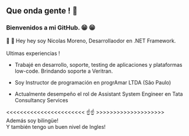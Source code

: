 
## Que onda gente !  :wave:
### Bienvenidos a mi GitHub. :grin: :grin:
 :eyes: :eyes: Hey hey soy Nicolas Moreno, Desarrollaodor en .NET Framework.
<br>
<br>
                 Ultimas experiencias !

- Trabajé en desarrollo, soporte, testing de aplicaciones y plataformas low-code. Brindando soporte a Veritran.

- Soy Instructor de programación en progrAmar LTDA (São Paulo)

- Actualmente desempeño el rol de Assistant System Engineer en Tata Consultancy Services

<<<<<<<<<<<<<<<<<<<<<<< :point_up::point_up: >>>>>>>>>>>>>>>>>>>>
<br>
Además soy bilingüe!<br>
Y también tengo un buen nivel de Ingles!<br>





